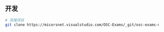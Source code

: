 
## 开发

```bash
# 克隆项目
git clone https://micorsnet.visualstudio.com/OSC-Exams/_git/osc-exams-master
